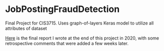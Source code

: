 # JobPostingFraudDetection
Final Project for CIS3715. Uses graph-of-layers Keras model to utilize all attributes of dataset

[Here](Final%20Project%20Report.pdf) is the final report I wrote at the end of this project in 2020, with some 
retrospective comments that were added a few weeks later. 